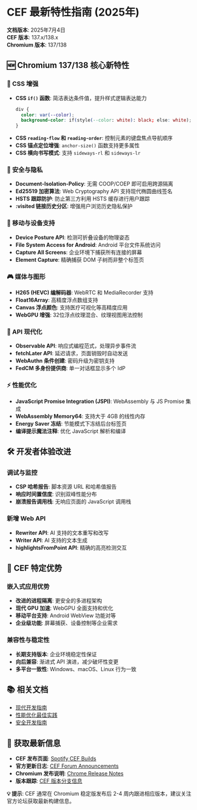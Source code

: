 # CEF 最新特性指南 (2025年)

**文档版本**: 2025年7月4日  
**CEF 版本**: 137.x/138.x  
**Chromium 版本**: 137/138

## 🆕 Chromium 137/138 核心新特性

### 🎨 CSS 增强
- **CSS `if()` 函数**: 简洁表达条件值，提升样式逻辑表达能力
  ```css
  div {
    color: var(--color);
    background-color: if(style(--color: white): black; else: white);
  }
  ```
- **CSS `reading-flow` 和 `reading-order`**: 控制元素的键盘焦点导航顺序
- **CSS 锚点定位增强**: `anchor-size()` 函数支持更多属性
- **CSS 横向书写模式**: 支持 `sideways-rl` 和 `sideways-lr`

### 🔐 安全与隐私
- **Document-Isolation-Policy**: 无需 COOP/COEP 即可启用跨源隔离
- **Ed25519 加密算法**: Web Cryptography API 支持现代椭圆曲线签名
- **HSTS 跟踪防护**: 防止第三方利用 HSTS 缓存进行用户跟踪
- **:visited 链接历史分区**: 增强用户浏览历史隐私保护

### 📱 移动与设备支持
- **Device Posture API**: 检测可折叠设备的物理姿态
- **File System Access for Android**: Android 平台文件系统访问
- **Capture All Screens**: 企业环境下捕获所有连接的屏幕
- **Element Capture**: 精确捕获 DOM 子树而非整个标签页

### 🎮 媒体与图形
- **H265 (HEVC) 编解码器**: WebRTC 和 MediaRecorder 支持
- **Float16Array**: 高精度浮点数组支持
- **Canvas 浮点颜色**: 支持医疗可视化等高精度应用
- **WebGPU 增强**: 32位浮点纹理混合、纹理视图用法控制

### 🔗 API 现代化
- **Observable API**: 响应式编程范式，处理异步事件流
- **fetchLater API**: 延迟请求，页面销毁时自动发送
- **WebAuthn 条件创建**: 密码升级为密钥支持
- **FedCM 多身份提供商**: 单一对话框显示多个 IdP

### ⚡ 性能优化
- **JavaScript Promise Integration (JSPI)**: WebAssembly 与 JS Promise 集成
- **WebAssembly Memory64**: 支持大于 4GB 的线性内存
- **Energy Saver 冻结**: 节能模式下冻结后台标签页
- **编译提示魔法注释**: 优化 JavaScript 解析和编译

## 🛠️ 开发者体验改进

### 调试与监控
- **CSP 哈希报告**: 脚本资源 URL 和哈希值报告
- **响应时间置信度**: 识别双峰性能分布
- **崩溃报告调用栈**: 无响应页面的 JavaScript 调用栈

### 新增 Web API
- **Rewriter API**: AI 支持的文本重写和改写
- **Writer API**: AI 支持的文本生成
- **highlightsFromPoint API**: 精确的高亮检测交互

## 🔧 CEF 特定优势

### 嵌入式应用优势
- **改进的进程隔离**: 更安全的多进程架构
- **现代 GPU 加速**: WebGPU 全面支持和优化
- **移动平台支持**: Android WebView 功能对等
- **企业级功能**: 屏幕捕获、设备控制等企业需求

### 兼容性与稳定性
- **长期支持版本**: 企业环境稳定性保证
- **向后兼容**: 渐进式 API 演进，减少破坏性变更
- **多平台一致性**: Windows、macOS、Linux 行为一致

## 📚 相关文档

- [现代开发指南](modern_development_guide_2025.md)
- [性能优化最佳实践](performance_optimization_2025.md)
- [安全开发指南](security_best_practices_2025.md)

## 🔗 获取最新信息

- **CEF 发布页面**: [Spotify CEF Builds](https://cef-builds.spotifycdn.com/index.html)
- **官方更新日志**: [CEF Forum Announcements](https://magpcss.org/ceforum/viewforum.php?f=10)
- **Chromium 发布说明**: [Chrome Release Notes](https://developer.chrome.com/release-notes/)
- **版本跟踪**: [CEF 版本分支信息](https://bitbucket.org/chromiumembedded/cef/wiki/BranchesAndBuilding)

**💡 提示**: CEF 通常在 Chromium 稳定版发布后 2-4 周内跟进相应版本，建议关注官方论坛获取最新构建信息。 